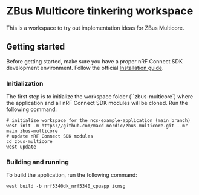 # ZBus Multicore tinkering workspace

This is a workspace to try out implementation ideas for ZBus Multicore.

## Getting started

Before getting started, make sure you have a proper nRF Connect SDK development environment.
Follow the official
[Installation guide](https://developer.nordicsemi.com/nRF_Connect_SDK/doc/latest/nrf/getting_started.html).

### Initialization

The first step is to initialize the workspace folder (``zbus-multicore`) where
the application and all nRF Connect SDK modules will be cloned. Run the following
command:

```shell
# initialize workspace for the ncs-example-application (main branch)
west init -m https://github.com/maxd-nordic/zbus-multicore.git --mr main zbus-multicore
# update nRF Connect SDK modules
cd zbus-multicore
west update
```

### Building and running

To build the application, run the following command:

```shell
west build -b nrf5340dk_nrf5340_cpuapp icmsg
```
